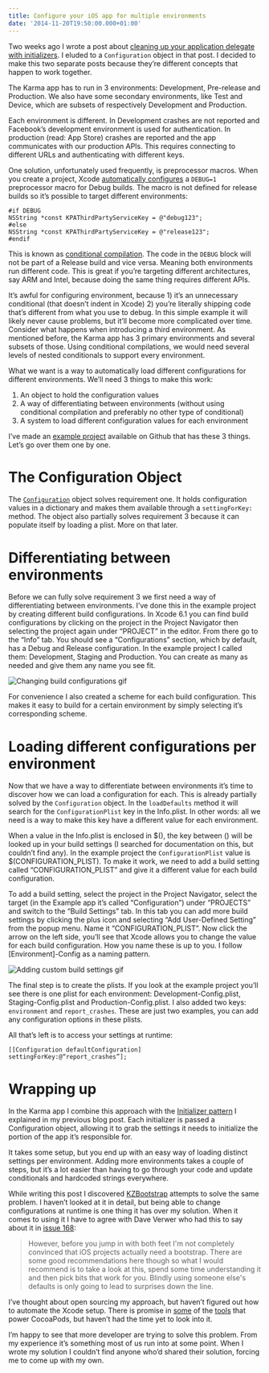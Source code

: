 ```yaml
---
title: Configure your iOS app for multiple environments
date: '2014-11-20T19:50:00.000+01:00'
---
```


Two weeks ago I wrote a post about [cleaning up your application delegate with initializers](http://www.annema.me/clean-up-the-application-delegate-with-initializers). I eluded to a `Configuration` object in that post. I decided to make this two separate posts because they’re different concepts that happen to work together.

The Karma app has to run in 3 environments: Development, Pre-release and Production. We also have some secondary environments, like Test and Device, which are subsets of respectively Development and Production.

Each environment is different. In Development crashes are not reported and Facebook’s development environment is used for authentication. In production (read: App Store) crashes are reported and the app communicates with our production APIs. This requires connecting to different URLs and authenticating with different keys.

One solution, unfortunately used frequently, is preprocessor macros. When you create a project, Xcode [automatically configures](https://developer.apple.com/library/mac/technotes/tn2347/_index.html#//apple_ref/doc/uid/DTS40014516-CH1-THE_DEBUG_PREPROCESSOR_MACRO) a `DEBUG=1` preprocessor macro for Debug builds. The macro is not defined for release builds so it’s possible to target different environments:

```
#if DEBUG
NSString *const KPAThirdPartyServiceKey = @"debug123";
#else
NSString *const KPAThirdPartyServiceKey = @"release123";
#endif
```

This is known as [conditional compilation](http://en.wikipedia.org/wiki/C_preprocessor#Conditional_compilation). The code in the `DEBUG` block will not be part of a Release build and vice versa. Meaning both environments run different code. This is great if you’re targeting different architectures, say ARM and Intel, because doing the same thing requires different APIs.

It’s awful for configuring environment, because 1) it’s an unnecessary conditional (that doesn’t indent in Xcode) 2) you’re literally shipping code that’s different from what you use to debug. In this simple example it will likely never cause problems, but it’ll become more complicated over time. Consider what happens when introducing a third environment. As mentioned before, the Karma app has 3 primary environments and several subsets of those. Using conditional compilations, we would need several levels of nested conditionals to support every environment.

What we want is a way to automatically load different configurations for different environments. We’ll need 3 things to make this work:

1. An object to hold the configuration values
2. A way of differentiating between environments (without using conditional compilation and preferably no other type of conditional)
3. A system to load different configuration values for each environment

I’ve made an [example project](https://github.com/klaaspieter/configuration) available on Github that has these 3 things. Let’s go over them one by one.

# The Configuration Object

The [`Configuration`](https://github.com/klaaspieter/configuration/blob/master/Configuration/Configuration.m) object solves requirement one. It holds configuration values in a dictionary and makes them available through a `settingForKey:` method. The object also partially solves requirement 3 because it can populate itself by loading a plist. More on that later.

# Differentiating between environments

Before we can fully solve requirement 3 we first need a way of differentiating between environments. I’ve done this in the example project by creating different build configurations. In Xcode 6.1 you can find build configurations by clicking on the project in the Project Navigator then selecting the project again under “PROJECT” in the editor. From there go to the “Info” tab. You should see a “Configurations” section, which by default, has a Debug and Release configuration. In the example project I called them: Development, Staging and Production. You can create as many as needed and give them any name you see fit.

![Changing build configurations gif](http://i.imgur.com/ceNaKmy.gif)

For convenience I also created a scheme for each build configuration. This makes it easy to build for a certain environment by simply selecting it’s corresponding scheme.

# Loading different configurations per environment

Now that we have a way to differentiate between environments it’s time to discover how we can load a configuration for each. This is already partially solved by the `Configuration` object. In the `loadDefaults` method it will search for the `ConfigurationPlist` key in the Info.plist. In other words: all we need is a way to make this key have a different value for each environment.

When a value in the Info.plist is enclosed in $(), the key between () will be looked up in your build settings (I searched for documentation on this, but couldn’t find any). In the example project the `ConfigurationPlist` value is $(CONFIGURATION\_PLIST). To make it work, we need to add a build setting called “CONFIGURATION\_PLIST” and give it a different value for each build configuration.

To add a build setting, select the project in the Project Navigator, select the target (in the Example app it’s called “Configuration”) under “PROJECTS” and switch to the “Build Settings” tab. In this tab you can add more build settings by clicking the plus icon and selecting “Add User-Defined Setting” from the popup menu. Name it “CONFIGURATION\_PLIST”. Now click the arrow on the left side, you’ll see that Xcode allows you to change the value for each build configuration. How you name these is up to you. I follow \[Environment]-Config as a naming pattern.

![Adding custom build settings gif](http://i.imgur.com/BFwGPbG.gif)

The final step is to create the plists. If you look at the example project you’ll see there is one plist for each environment: Development-Config.plist, Staging-Config.plist and Production-Config.plist. I also added two keys: `environment` and `report_crashes`. These are just two examples, you can add any configuration options in these plists.

All that’s left is to access your settings at runtime:

```
[[Configuration defaultConfiguration] settingForKey:@“report_crashes”];
```

# Wrapping up

In the Karma app I combine this approach with the [Initializer pattern](http://www.annema.me/clean-up-the-application-delegate-with-initializers) I explained in my previous blog post. Each initializer is passed a Configuration object, allowing it to grab the settings it needs to initialize the portion of the app it’s responsible for.

It takes some setup, but you end up with an easy way of loading distinct settings per environment. Adding more environments takes a couple of steps, but it’s a lot easier than having to go through your code and update conditionals and hardcoded strings everywhere.

While writing this post I discovered [KZBootstrap](https://github.com/krzysztofzablocki/KZBootstrap#environments) attempts to solve the same problem. I haven’t looked at it in detail, but being able to change configurations at runtime is one thing it has over my solution. When it comes to using it I have to agree with Dave Verwer who had this to say about it in [issue 168](http://iosdevweekly.com/issues/168):

> However, before you jump in with both feet I'm not completely convinced that iOS projects actually need a bootstrap. There are some good recommendations here though so what I would recommend is to take a look at this, spend some time understanding it and then pick bits that work for you. Blindly using someone else's defaults is only going to lead to surprises down the line.

I’ve thought about open sourcing my approach, but haven’t figured out how to automate the Xcode setup. There is promise in [some](https://github.com/CocoaPods/cocoapods-plugins) of the [tools](https://github.com/CocoaPods/Xcodeproj) that power CocoaPods, but haven’t had the time yet to look into it.

I’m happy to see that more developer are trying to solve this problem. From my experience it’s something most of us run into  at some point. When I wrote my solution I couldn’t find anyone who’d shared their solution, forcing me to come up with my own.

